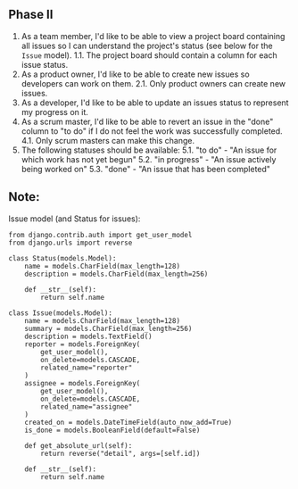 ## Phase II
1. As a team member, I'd like to be able to view a project board containing all issues so I can understand the project's status (see below for the `Issue` model).
1.1. The project board should contain a column for each issue status.
2. As a product owner, I'd like to be able to create new issues so developers can work on them.
2.1. Only product owners can create new issues.
3. As a developer, I'd like to be able to update an issues status to represent my progress on it.
4. As a scrum master, I'd like to be able to revert an issue in the "done" column to "to do" if I do not feel the work was successfully completed.
4.1. Only scrum masters can make this change.
5. The following statuses should be available:
5.1. "to do" - "An issue for which work has not yet begun"
5.2. "in progress" - "An issue actively being worked on"
5.3. "done" - "An issue that has been completed"
## Note:
Issue model (and Status for issues):
```
from django.contrib.auth import get_user_model
from django.urls import reverse

class Status(models.Model):
    name = models.CharField(max_length=128)
    description = models.CharField(max_length=256)

    def __str__(self):
        return self.name

class Issue(models.Model):
    name = models.CharField(max_length=128)
    summary = models.CharField(max_length=256)
    description = models.TextField()
    reporter = models.ForeignKey(
        get_user_model(),
        on_delete=models.CASCADE,
        related_name="reporter"
    )
    assignee = models.ForeignKey(
        get_user_model(),
        on_delete=models.CASCADE,
        related_name="assignee"
    )
    created_on = models.DateTimeField(auto_now_add=True)
    is_done = models.BooleanField(default=False)

    def get_absolute_url(self):
        return reverse("detail", args=[self.id])

    def __str__(self):
        return self.name
```